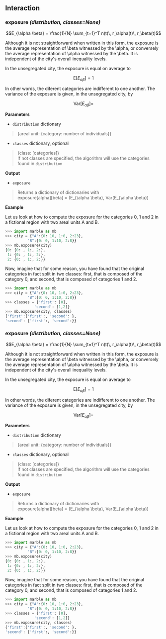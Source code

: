 ## Interaction


### exposure *(distribution, classes=None)*

$$E_{\alpha \beta} = \frac{1}{N} \sum_{t=1}^T n(t)\, r_\alpha(t)\, r_\beta(t)$$

Although it is not straightforward when written in this form,  the exposure
is the average representation of \beta witnessed by the \alpha, or
conversely the average representation of \alpha witnessed by the \beta. It is
independent of the city's overall inequality levels.

In the unsegregated city, the exposure is equal on average to

$$\mathrm{E} \left [E_{\alpha \beta} \right] = 1$$

In other words, the diferent categories are indifferent to one another. The
variance of the exposure is given, in the unsegregated city, by

$$\mathrm{Var} \left[E_{\alpha \beta}\right] = $$

**Parameters**

* `distribution`  dictionary
> {areal unit: {category: number of individuals}}
* `classes` dictionary, optional
> {class: [categories]}  
> If not classes are specified, the algorithm will use the categories found in
> `distribution`

**Output**

* `exposure` 
> Returns a dictionary of dictionaries with  
exposure[alpha][beta] = (E_{\alpha \beta}, Var(E_{\alpha \beta})

**Example**

Let us look at how to compute the exposure for the categories 0, 1 and 2 in a
fictional region with two areal units A and B.

```python
>>> import marble as mb
>>> city = {"A":{0: 10, 1:0, 2:23},
          "B":{0: 0, 1:10, 2:8}}
>>> mb.exposure(city)
{0: {0: , 1:, 2:},
 1: {0: , 1:, 2:},
 2: {0: , 1:, 2:}}
```

Now, imagine that for some reason, you have found that the original categories
in fact split in two classes: first, that is composed of the category 0, and
second, that is composed of categories 1 and 2.

```python
>>> import marble as mb
>>> city = {"A":{0: 10, 1:0, 2:23},
          "B":{0: 0, 1:10, 2:8}}
>>> classes = {'first': [0], 
             'second': [1,2]}
>>> mb.exposure(city, classes)
{'first':{'first':, 'second': },
'second': {'first':, 'second':}}
```

### exposure *(distribution, classes=None)*

$$E_{\alpha \beta} = \frac{1}{N} \sum_{t=1}^T n(t)\, r_\alpha(t)\, r_\beta(t)$$

Although it is not straightforward when written in this form,  the exposure
is the average representation of \beta witnessed by the \alpha, or
conversely the average representation of \alpha witnessed by the \beta. It is
independent of the city's overall inequality levels.

In the unsegregated city, the exposure is equal on average to

$$\mathrm{E} \left [E_{\alpha \beta} \right] = 1$$

In other words, the diferent categories are indifferent to one another. The
variance of the exposure is given, in the unsegregated city, by

$$\mathrm{Var} \left[E_{\alpha \beta}\right] = $$

**Parameters**

* `distribution`  dictionary
> {areal unit: {category: number of individuals}}
* `classes` dictionary, optional
> {class: [categories]}  
> If not classes are specified, the algorithm will use the categories found in
> `distribution`

**Output**

* `exposure` 
> Returns a dictionary of dictionaries with  
exposure[alpha][beta] = (E_{\alpha \beta}, Var(E_{\alpha \beta})

**Example**

Let us look at how to compute the exposure for the categories 0, 1 and 2 in a
fictional region with two areal units A and B.

```python
>>> import marble as mb
>>> city = {"A":{0: 10, 1:0, 2:23},
          "B":{0: 0, 1:10, 2:8}}
>>> mb.exposure(city)
{0: {0: , 1:, 2:},
 1: {0: , 1:, 2:},
 2: {0: , 1:, 2:}}
```

Now, imagine that for some reason, you have found that the original categories
in fact split in two classes: first, that is composed of the category 0, and
second, that is composed of categories 1 and 2.

```python
>>> import marble as mb
>>> city = {"A":{0: 10, 1:0, 2:23},
          "B":{0: 0, 1:10, 2:8}}
>>> classes = {'first': [0], 
             'second': [1,2]}
>>> mb.exposure(city, classes)
{'first':{'first':, 'second': },
'second': {'first':, 'second':}}
```

